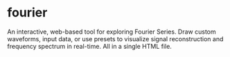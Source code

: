 # fourier
An interactive, web-based tool for exploring Fourier Series. Draw custom waveforms, input data, or use presets to visualize signal reconstruction and frequency spectrum in real-time. All in a single HTML file.
